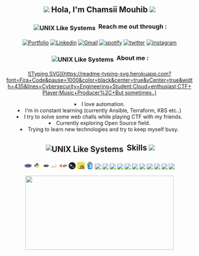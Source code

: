 <div align="center">
  
## <img src="https://media.giphy.com/media/3o7aD2d7hy9ktXNDP2/giphy.gif" width="35"> Hola, I'm Chamsii Mouhib <img src="https://media.giphy.com/media/3o7aD2d7hy9ktXNDP2/giphy.gif" width="35">
### <img src="https://upload.wikimedia.org/wikipedia/commons/thumb/3/35/Tux.svg/640px-Tux.svg.png" alt="UNIX Like Systems" width="10" height="15"  style="vertical-align:top; margin:4px"> Reach me out through :
[![Portfolio](https://img.shields.io/badge/-Portfolio-black?style=flat&logo=appveyor&logoColor=white)](https://chxmxii.github.io/portfolio/)
[![Linkedin](https://img.shields.io/badge/-Chamsii.Mouhib-black?style=flat&logo=Linkedin&logoColor=white)](https://www.linkedin.com/in/mouhib-chm/) [![Gmail](https://img.shields.io/badge/-Chamsii.Mouhib-black?style=flat&logo=Gmail&logoColor=white)](mailto:chamsii.mouhib@gmail.com
) 
[![spotify](https://img.shields.io/badge/-Spotify-black?style=flat&logo=spotify&logoColor=white)](https://open.spotify.com/artist/14KuzLPV2nlreceeJmq9Js?si=Uw5qLatuQ-ytST0aLTPSBg)
  [![twitter](https://img.shields.io/badge/-Twitter-black?style=flat&logo=twitter&logoColor=white)](https://twitter.com/chxmxii_)
   [![instagram](https://img.shields.io/badge/-Instagram-black?style=flat&logo=instagram&logoColor=white)](https://www.instagram.com/mouhibchamsii/)


###   <img src="https://upload.wikimedia.org/wikipedia/commons/thumb/3/35/Tux.svg/640px-Tux.svg.png" alt="UNIX Like Systems" width="10" height="15"  style="vertical-align:top; margin:4px"> About me : 
[![Typing SVG](https://readme-typing-svg.herokuapp.com?font=Fira+Code&pause=1000&color=black&center=true&vCenter=true&width=435&lines=Cybersecurity+Engineering+Student;Cloud+enthusiast;CTF+Player;Music+Producer%2C+But sometimes..)](https://git.io/typing-svg)
  <li> I love automation.  </li>
  <li>I'm in constant learning (currently Ansible, Terraform, K8S etc..)</li>
  <li> I try to solve some web challs while playing CTF with my friends. </li> 
  <li>Currently exploring Open Source field.</li>
  <li>Trying to learn new technologies and try to keep myself busy.</li>

## <img src="https://upload.wikimedia.org/wikipedia/commons/thumb/3/35/Tux.svg/640px-Tux.svg.png" alt="UNIX Like Systems" width="10" height="15"  style="vertical-align:top; margin:4px"> Skills <img src="https://media.giphy.com/media/QssGEmpkyEOhBCb7e1/giphy.gif" width="25px">
<code><img height="20" src="https://raw.githubusercontent.com/github/explore/80688e429a7d4ef2fca1e82350fe8e3517d3494d/topics/php/php.png"></code>
<code><img height="20" src="https://raw.githubusercontent.com/github/explore/80688e429a7d4ef2fca1e82350fe8e3517d3494d/topics/python/python.png"></code>
<code><img height="20" src="https://raw.githubusercontent.com/github/explore/80688e429a7d4ef2fca1e82350fe8e3517d3494d/topics/go/go.png"></code>
<code><img height="20" src="https://raw.githubusercontent.com/github/explore/80688e429a7d4ef2fca1e82350fe8e3517d3494d/topics/mysql/mysql.png"></code>
<code><img height="20" src="https://raw.githubusercontent.com/github/explore/80688e429a7d4ef2fca1e82350fe8e3517d3494d/topics/git/git.png"></code>
<code><img height="20" src="https://raw.githubusercontent.com/github/explore/80688e429a7d4ef2fca1e82350fe8e3517d3494d/topics/terminal/terminal.png"></code>
<code><img height="20" src="https://raw.githubusercontent.com/github/explore/80688e429a7d4ef2fca1e82350fe8e3517d3494d/topics/javascript/javascript.png"></code>
<code><img height="20" src="https://raw.githubusercontent.com/github/explore/80688e429a7d4ef2fca1e82350fe8e3517d3494d/topics/css/css.png"></code>
<code><img height="20" src="https://www.vectorlogo.zone/logos/jenkins/jenkins-ar21.svg"></code>
<code><img height="20" src="https://www.vectorlogo.zone/logos/kubernetes/kubernetes-ar21.svg"></code>
<code><img height="20" src="https://www.vectorlogo.zone/logos/amazon_aws/amazon_aws-ar21.svg"></code>
<code><img height="20" src="https://www.vectorlogo.zone/logos/terraformio/terraformio-ar21.svg"></code>
<code><img height="20" src="https://www.vectorlogo.zone/logos/ansible/ansible-ar21.svg"></code>
<code><img height="20" src="https://www.vectorlogo.zone/logos/redhat/redhat-ar21.svg"></code>
 <code><img height="20" src="https://www.vectorlogo.zone/logos/docker/docker-ar21.svg"></code>
  <code><img height="20" src="https://www.vectorlogo.zone/logos/pocoo_flask/pocoo_flask-ar21.svg"></code>
 <code><img height="20" src="https://www.vectorlogo.zone/logos/djangoproject/djangoproject-ar21.svg"></code>
  <code><img height="20" src="https://www.vectorlogo.zone/logos/argoprojio/argoprojio-ar21.svg"></code>
 <code><img height="20" src="https://www.vectorlogo.zone/logos/cloudflare/cloudflare-ar21.svg"></code>
   
</div>

<div align="center">
<img src="https://i.imgur.com/ItouU.giff" width="400" height="200"/>
 </div>
